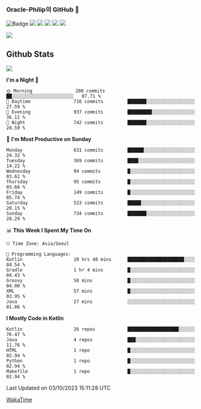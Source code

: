 ### Oracle-Philip의 GitHub 👋

![Badge](http://img.shields.io/badge/-Java-black?style=flat-square)
<img src="https://img.shields.io/badge/ -Kotlin-black?style=flat-square&logo=Kotlin&logoColor=#7F52FF"/></a>
<img src="https://img.shields.io/badge/ -Dart-black?style=flat-square&logo=Dart&logoColor=#0175C2"/></a>
<img src="https://img.shields.io/badge/ -Android-black?style=flat-square&logo=Android&logoColor=#3DDC84"/></a>
<img src="https://img.shields.io/badge/ -Flutter-black?style=flat-square&logo=Flutter&logoColor=#02569B"/></a>
<img src="https://img.shields.io/badge/ -Firebase-black?style=flat-square&logo=Firebase&logoColor=#FFCA28"/></a>

<img src="https://img.shields.io/badge/ -BLE-black?style=flat-square&logo=Bluetooth&logoColor=#0082FC"/></a>

<!--
<img src="https://img.shields.io/badge/ -STM32F103-black?style=flat-square&logo=STMicroelectronics&logoColor=#03234B"/></a>
<img src="https://img.shields.io/badge/ -Qt-black?style=flat-square&logo=Qt&logoColor=#41CD52"/></a>
-->

<!--
![Badge](http://img.shields.io/badge/-Java-black?style=flat-square)
![Badge](http://img.shields.io/badge/-Koltin-black?style=flat-square)
![Badge](http://img.shields.io/badge/-Dart-black?style=flat-square)
![Badge](http://img.shields.io/badge/-Android-black?style=flat-square)
![Badge](http://img.shields.io/badge/-Flutter-black?style=flat-square)
![Badge](http://img.shields.io/badge/-Firebase-black?style=flat-square)
-->

## Github Stats  
<div align="left"><img src="https://github-readme-stats.vercel.app/api?username=Oracle-Philip&show_icons=true&count_private=true&hide_border=true" align="center" /></div>


<!--START_SECTION:waka-->
**I'm a Night 🦉** 

```text
🌞 Morning                200 commits         ██░░░░░░░░░░░░░░░░░░░░░░░   07.71 % 
🌆 Daytime                716 commits         ███████░░░░░░░░░░░░░░░░░░   27.59 % 
🌃 Evening                937 commits         █████████░░░░░░░░░░░░░░░░   36.11 % 
🌙 Night                  742 commits         ███████░░░░░░░░░░░░░░░░░░   28.59 % 
```
📅 **I'm Most Productive on Sunday** 

```text
Monday                   631 commits         ██████░░░░░░░░░░░░░░░░░░░   24.32 % 
Tuesday                  369 commits         ████░░░░░░░░░░░░░░░░░░░░░   14.22 % 
Wednesday                94 commits          █░░░░░░░░░░░░░░░░░░░░░░░░   03.62 % 
Thursday                 95 commits          █░░░░░░░░░░░░░░░░░░░░░░░░   03.66 % 
Friday                   149 commits         █░░░░░░░░░░░░░░░░░░░░░░░░   05.74 % 
Saturday                 523 commits         █████░░░░░░░░░░░░░░░░░░░░   20.15 % 
Sunday                   734 commits         ███████░░░░░░░░░░░░░░░░░░   28.29 % 
```


📊 **This Week I Spent My Time On** 

```text
🕑︎ Time Zone: Asia/Seoul

💬 Programming Languages: 
Kotlin                   20 hrs 40 mins      █████████████████████░░░░   84.54 % 
Gradle                   1 hr 4 mins         █░░░░░░░░░░░░░░░░░░░░░░░░   04.43 % 
Groovy                   58 mins             █░░░░░░░░░░░░░░░░░░░░░░░░   04.00 % 
XML                      57 mins             █░░░░░░░░░░░░░░░░░░░░░░░░   03.95 % 
Java                     27 mins             ░░░░░░░░░░░░░░░░░░░░░░░░░   01.86 % 
```

**I Mostly Code in Kotlin** 

```text
Kotlin                   26 repos            ███████████████████░░░░░░   76.47 % 
Java                     4 repos             ███░░░░░░░░░░░░░░░░░░░░░░   11.76 % 
HTML                     1 repo              █░░░░░░░░░░░░░░░░░░░░░░░░   02.94 % 
Python                   1 repo              █░░░░░░░░░░░░░░░░░░░░░░░░   02.94 % 
Makefile                 1 repo              █░░░░░░░░░░░░░░░░░░░░░░░░   02.94 % 
```




 Last Updated on 03/10/2023 15:11:28 UTC
<!--END_SECTION:waka-->


<!--
**Oracle-Philip/Oracle-Philip** is a ✨ _special_ ✨ repository because its `README.md` (this file) appears on your GitHub profile.

Here are some ideas to get you started:

- 🔭 I’m currently working on ...
- 🌱 I’m currently learning ...
- 👯 I’m looking to collaborate on ...
- 🤔 I’m looking for help with ...
- 💬 Ask me about ...
- 📫 How to reach me: ...
- 😄 Pronouns: ...
- ⚡ Fun fact: ...
-->


[WakaTime](https://wakatime.com/dashboard)
